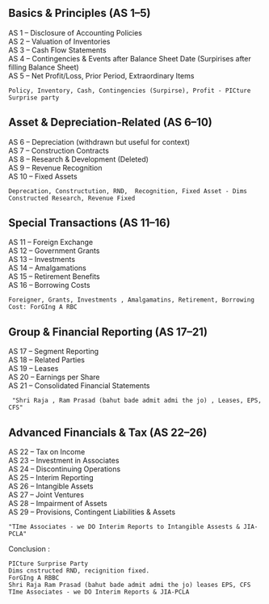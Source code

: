 ## Basics & Principles (AS 1–5)
AS 1 – Disclosure of Accounting Policies<br>
AS 2 – Valuation of Inventories<br>
AS 3 – Cash Flow Statements<br>
AS 4 – Contingencies & Events after Balance Sheet Date (Surpirises after filling Balance Sheet)<br>
AS 5 – Net Profit/Loss, Prior Period, Extraordinary Items<br>
```
Policy, Inventory, Cash, Contingencies (Surpirse), Profit - PICture Surprise party
```

## Asset & Depreciation-Related (AS 6–10)
AS 6 – Depreciation (withdrawn but useful for context)<br>
AS 7 – Construction Contracts<br>
AS 8 – Research & Development (Deleted)<br>
AS 9 – Revenue Recognition<br>
AS 10 – Fixed Assets<br>
```
Deprecation, Constructution, RND,  Recognition, Fixed Asset - Dims Constructed Research, Revenue Fixed
```

## Special Transactions (AS 11–16)
AS 11 – Foreign Exchange<br>
AS 12 – Government Grants<br>
AS 13 – Investments<br>
AS 14 – Amalgamations<br>
AS 15 – Retirement Benefits<br>
AS 16 – Borrowing Costs<br>
```
Foreigner, Grants, Investments , Amalgamatins, Retirement, Borrowing Cost: ForGIng A RBC
```

## Group & Financial Reporting (AS 17–21)
AS 17 – Segment Reporting<br>
AS 18 – Related Parties<br>
AS 19 – Leases<br>
AS 20 – Earnings per Share<br>
AS 21 – Consolidated Financial Statements<br>
```
 "Shri Raja , Ram Prasad (bahut bade admit admi the jo) , Leases, EPS, CFS" 
```

## Advanced Financials & Tax (AS 22–26)
AS 22 – Tax on Income<br>
AS 23 – Investment in Associates<br>
AS 24 – Discontinuing Operations<br>
AS 25 – Interim Reporting<br>
AS 26 – Intangible Assets<br>
AS 27 – Joint Ventures<br>
AS 28 – Impairment of Assets<br>
AS 29 – Provisions, Contingent Liabilities & Assets<br>
```
"TIme Associates - we DO Interim Reports to Intangible Assests & JIA-PCLA" 
```

Conclusion : 
```
PICture Surprise Party
Dims cnstructed RND, recignition fixed.
ForGIng A RBBC
Shri Raja Ram Prasad (bahut bade admit admi the jo) leases EPS, CFS 
TIme Associates - we DO Interim Reports & JIA-PCLA
```



 
